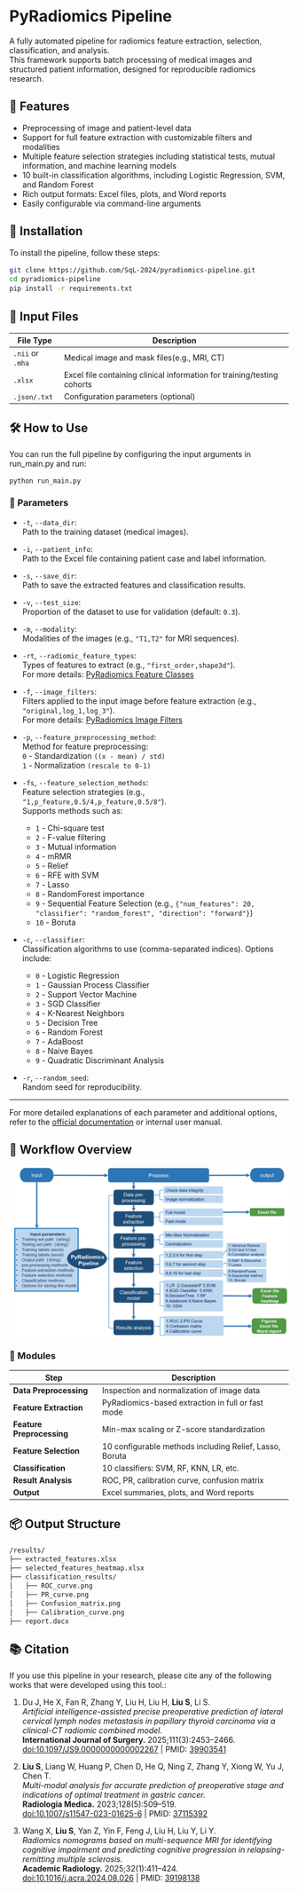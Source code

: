 
# PyRadiomics Pipeline

A fully automated pipeline for radiomics feature extraction, selection, classification, and analysis.  
This framework supports batch processing of medical images and structured patient information, designed for reproducible radiomics research.

## 🧠 Features
- Preprocessing of image and patient-level data  
- Support for full feature extraction with customizable filters and modalities  
- Multiple feature selection strategies including statistical tests, mutual information, and machine learning models  
- 10 built-in classification algorithms, including Logistic Regression, SVM, and Random Forest  
- Rich output formats: Excel files, plots, and Word reports  
- Easily configurable via command-line arguments  

## 🚀 Installation

To install the pipeline, follow these steps:

```bash
git clone https://github.com/SqL-2024/pyradiomics-pipeline.git
cd pyradiomics-pipeline
pip install -r requirements.txt

```

## 📁 Input Files
| File Type            | Description                                      |
|----------------------|--------------------------------------------------|
| `.nii` or `.mha`     | Medical image and mask files(e.g., MRI, CT)                           |
| `.xlsx`              | Excel file containing clinical information for training/testing cohorts |
| `.json/.txt`         | Configuration parameters (optional)              |

## 🛠 How to Use

You can run the full pipeline by configuring the input arguments in run_main.py and run:
```
python run_main.py
```
### 📌 Parameters

- `-t`, `--data_dir`:  
  Path to the training dataset (medical images).

- `-i`, `--patient_info`:  
  Path to the Excel file containing patient case and label information.

- `-s`, `--save_dir`:  
  Path to save the extracted features and classification results.

- `-v`, `--test_size`:  
  Proportion of the dataset to use for validation (default: `0.3`).

- `-m`, `--modality`:  
  Modalities of the images (e.g., `"T1,T2"` for MRI sequences).

- `-rt`, `--radiomic_feature_types`:  
  Types of features to extract (e.g., `"first_order,shape3d"`).  
  For more details: [PyRadiomics Feature Classes](https://pyradiomics.readthedocs.io/en/latest/features.html)

- `-f`, `--image_filters`:  
  Filters applied to the input image before feature extraction (e.g., `"original,log_1,log_3"`).  
  For more details: [PyRadiomics Image Filters](https://pyradiomics.readthedocs.io/en/latest/radiomics.html#module-radiomics.imageoperations)

- `-p`, `--feature_preprocessing_method`:  
  Method for feature preprocessing:  
  `0` - Standardization `((x - mean) / std)`  
  `1` - Normalization `(rescale to 0-1)`

- `-fs`, `--feature_selection_methods`:  
  Feature selection strategies (e.g., `"1,p_feature,0.5/4,p_feature,0.5/8"`).  
  Supports methods such as:
  - `1` - Chi-square test
  - `2` - F-value filtering
  - `3` - Mutual information
  - `4` - mRMR
  - `5` - Relief
  - `6` - RFE with SVM
  - `7` - Lasso
  - `8` - RandomForest importance
  - `9` - Sequential Feature Selection (e.g., `{"num_features": 20, "classifier": "random_forest", "direction": "forward"}`)
  - `10` - Boruta

- `-c`, `--classifier`:  
  Classification algorithms to use (comma-separated indices). Options include:
  - `0` - Logistic Regression  
  - `1` - Gaussian Process Classifier  
  - `2` - Support Vector Machine  
  - `3` - SGD Classifier  
  - `4` - K-Nearest Neighbors  
  - `5` - Decision Tree  
  - `6` - Random Forest  
  - `7` - AdaBoost  
  - `8` - Naive Bayes  
  - `9` - Quadratic Discriminant Analysis  

- `-r`, `--random_seed`:  
  Random seed for reproducibility.

---

For more detailed explanations of each parameter and additional options, refer to the [official documentation](https://pyradiomics.readthedocs.io/) or internal user manual.

## 🔄 Workflow Overview

![Workflow](workflow.png)

### 🧩 Modules

| Step                   | Description |
|------------------------|-------------|
| **Data Preprocessing** | Inspection and normalization of image data |
| **Feature Extraction** | PyRadiomics-based extraction in full or fast mode |
| **Feature Preprocessing** | Min-max scaling or Z-score standardization |
| **Feature Selection**  | 10 configurable methods including Relief, Lasso, Boruta |
| **Classification**     | 10 classifiers: SVM, RF, KNN, LR, etc. |
| **Result Analysis**    | ROC, PR, calibration curve, confusion matrix |
| **Output**             | Excel summaries, plots, and Word reports |

## 📦 Output Structure

```plaintext
/results/
├── extracted_features.xlsx
├── selected_features_heatmap.xlsx
├── classification_results/
│   ├── ROC_curve.png
│   ├── PR_curve.png
│   ├── Confusion_matrix.png
│   ├── Calibration_curve.png
├── report.docx
```

## 📚 Citation
If you use this pipeline in your research, please cite any of the following works that were developed using this tool.:

1. Du J, He X, Fan R, Zhang Y, Liu H, Liu H, **Liu S**, Li S.  
   *Artificial intelligence-assisted precise preoperative prediction of lateral cervical lymph nodes metastasis in papillary thyroid carcinoma via a clinical-CT radiomic combined model.*  
   **International Journal of Surgery.** 2025;111(3):2453–2466.  
   [doi:10.1097/JS9.0000000000002267](https://doi.org/10.1097/JS9.0000000000002267) | PMID: [39903541](https://pubmed.ncbi.nlm.nih.gov/39903541/)

2. **Liu S**, Liang W, Huang P, Chen D, He Q, Ning Z, Zhang Y, Xiong W, Yu J, Chen T.  
   *Multi-modal analysis for accurate prediction of preoperative stage and indications of optimal treatment in gastric cancer.*  
   **Radiologia Medica.** 2023;128(5):509–519.  
   [doi:10.1007/s11547-023-01625-6](https://doi.org/10.1007/s11547-023-01625-6) | PMID: [37115392](https://pubmed.ncbi.nlm.nih.gov/37115392/)

3. Wang X, **Liu S**, Yan Z, Yin F, Feng J, Liu H, Liu Y, Li Y.  
   *Radiomics nomograms based on multi-sequence MRI for identifying cognitive impairment and predicting cognitive progression in relapsing-remitting multiple sclerosis.*  
   **Academic Radiology.** 2025;32(1):411–424.  
   [doi:10.1016/j.acra.2024.08.026](https://doi.org/10.1016/j.acra.2024.08.026) | PMID: [39198138](https://pubmed.ncbi.nlm.nih.gov/39198138/)
